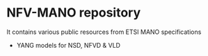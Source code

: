 # NFV-MANO repository

It contains various public resources from ETSI MANO specifications
- YANG models for NSD, NFVD & VLD 